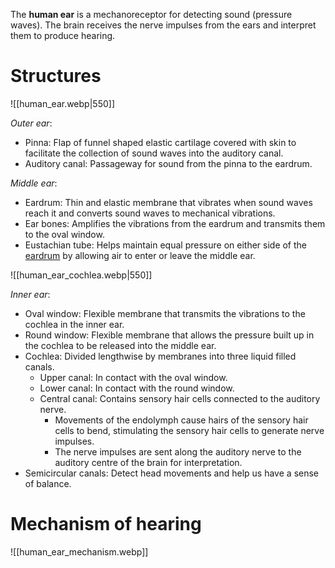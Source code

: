 The **human ear** is a mechanoreceptor for detecting sound (pressure waves). The brain receives the nerve impulses from the ears and interpret them to produce hearing.

# Structures
![[human_ear.webp|550]]

*Outer ear*:
- <span class="hi-blue">Pinna</span>: Flap of funnel shaped <span class="hi-green">elastic</span> cartilage covered with skin to <span class="hi-green">facilitate the collection of sound waves</span> into the auditory canal.
- <span class="hi-blue">Auditory canal</span>: Passageway for sound from the pinna to the eardrum.

*Middle ear*:
- <span class="hi-blue">Eardrum</span>: <span class="hi-green">Thin and elastic</span> membrane that vibrates when sound waves reach it and converts sound waves to mechanical vibrations.
- <span class="hi-blue">Ear bones</span>: <span class="hi-green">Amplifies the vibrations</span> from the eardrum and transmits them to the oval window.
- <span class="hi-blue">Eustachian tube</span>: Helps <span class="hi-green">maintain equal pressure</span> on either side of the <span class="hi-blue"><u>eardrum</u></span> by allowing air to enter or leave the middle ear.

![[human_ear_cochlea.webp|550]]

*Inner ear*:
- <span class="hi-blue">Oval window</span>: Flexible membrane that <span class="hi-green">transmits</span> the vibrations to the cochlea in the inner ear.
- <span class="hi-blue">Round window</span>: Flexible membrane that allows the pressure built up in the cochlea to be released into the middle ear.
- <span class="hi-blue">Cochlea</span>: Divided lengthwise by membranes into three liquid filled canals.
	- <span class="hi-blue">Upper canal</span>: In contact with the <span class="hi-blue">oval window</span>.
	- <span class="hi-blue">Lower canal</span>: In contact with the <span class="hi-blue">round window</span>.
	- <span class="hi-blue">Central canal</span>: Contains sensory hair cells connected to the auditory nerve.
		- Movements of the endolymph cause hairs of the sensory hair cells to bend, stimulating the sensory hair cells to generate nerve impulses.
		- The nerve impulses are sent along the auditory nerve to the auditory centre of the brain for interpretation.
- <span class="hi-blue">Semicircular canals</span>: Detect <span class="hi-green">head movements</span> and help us have a <span class="hi-green">sense of balance</span>.

# Mechanism of hearing
![[human_ear_mechanism.webp]]
